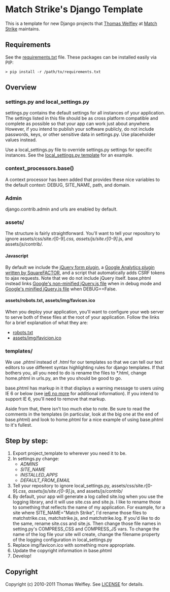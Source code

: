 # Match Strike's Django Template
This is a template for new Django projects that [Thomas Welfley](http://welfley.me/) at [Match Strike](http://matchstrike.net/) maintains.

## Requirements
See the [requirements.txt](https://github.com/thomasw/matchstrike_django/blob/master/project_template/requirements.txt) file. These packages can be installed easily via PIP:

    > pip install -r /path/to/requirements.txt

## Overview
### settings.py and local_settings.py
settings.py contains the default settings for all instances of your application. The settings listed in this file should be as cross platform compatible and complete as possible so that your app can work just about anywhere. However, if you intend to publish your software publicly, do not include passwords, keys, or other sensitive data in settings.py. Use placeholder values instead.

Use a local_settings.py file to override settings.py settings for specific instances. See the [local_settings.py template](https://github.com/thomasw/matchstrike_django/blob/master/project_template/local_settings.template.py) for an example.

### context_processors.base()
A context processor has been added that provides these nice variables to the default context: DEBUG, SITE_NAME, path, and domain.

### Admin
django.contrib.admin and urls are enabled by default.

### assets/
The structure is fairly straightforward. You'll want to tell your repository to ignore assets/css/site.r[0-9]*.css, assets/js/site.r[0-9]*.js, and assets/js/contrib/.

#### Javascript
By default we include the [jQuery form plugin](http://github.com/malsup/form), a [Google Analytics plugin written by SquareFACTOR](http://squarefactor.com/words/2009/feb/13/google-analytics-jquery-plugin/), and a script that automatically adds CSRF tokens to ajax requests. Note that we do not include jQuery itself. base.phtml instead links [Google's non-minified jQuery.js file](http://ajax.googleapis.com/ajax/libs/jquery/1.4.1/jquery.js) when in debug mode and [Google's minified jQuery.js file](http://ajax.googleapis.com/ajax/libs/jquery/1.4.1/jquery.min.js) when DEBUG==False.

#### assets/robots.txt, assets/img/favicon.ico
When you deploy your application, you'll want to configure your web server to serve both of these files at the root of your application. Follow the links for a brief explanation of what they are:

* [robots.txt](http://en.wikipedia.org/wiki/Robots_exclusion_standard)
* [assets/img/favicion.ico](http://en.wikipedia.org/wiki/Favicon)

### templates/
We use *.phtml* instead of *.html* for our templates so that we can tell our text editors to use different syntax highlighting rules for django templates. If that bothers you, all you need to do is rename the files to *.html, change home.phtml in urls.py, an the you should be good to go.

base.phtml has markup in it that displays a warning message to users using IE 6 or below (see [ie6 no more](http://www.ie6nomore.com/) for additional information). If you intend to support IE 6, you'll need to remove that markup.

Aside from that, there isn't too much else to note. Be sure to read the comments in the templates (in particular, look at the big one at the end of base.phtml) and look to home.phtml for a nice example of using base.phtml to it's fullest.

## Step by step:
1. Export project_template to wherever you need it to be.
3. In settings.py change:
	* *ADMINS*
	* *SITE\_NAME*
	* *INSTALLED\_APPS*
	* *DEFAULT\_FROM\_EMAIL*
5. Tell your repository to ignore local\_settings.py, assets/css/site.r[0-9]*.css, assets/js/site.r[0-9]*.js, and assets/js/contrib/
6. By default, your app will generate a log called site.log when you use the logging library, and it will use site.css and site.js. I like to rename those to something that reflects the name of my application. For example, for a site where SITE\_NAME="Match Strike", I'd rename those files to matchstrike.css, matchstrike.js, and matchstrike.log. If you'd like to do the same, rename site.css and site.js. Then change those file names in setting.py's COMPRESS_CSS and COMPRESS_JS vars. To change the name of the log file your site will create, change the filename property of the logging configuration in local_settings.py
7. Replace img/favicon.ico with something more appropriate.
8. Update the copyright information in base.phtml
9. Develop!

## Copyright
Copyright (c) 2010-2011 Thomas Welfley. See [LICENSE](http://github.com/thomasw/matchstrike_django/blob/master/LICENSE) for details.